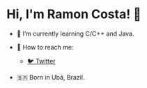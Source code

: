 # Hi, I'm Ramon Costa! 👋

- 🌱 I’m currently learning C/C++ and Java.
 
- :mag_right: How to reach me: 
  
   - [:bird: Twitter](https://twitter.com/AnotherGaspor)
  
- 🇧🇷 Born in Ubá, Brazil.
